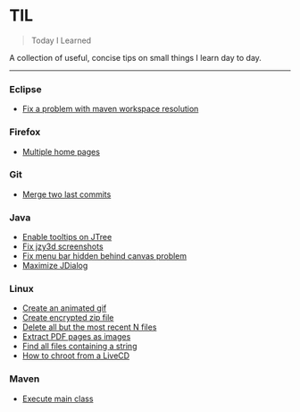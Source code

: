 # TIL

> Today I Learned

A collection of useful, concise tips on small things I learn day to day.

---

### Eclipse
- [Fix a problem with maven workspace resolution](eclipse/fix-maven-workspace-dependency-problem.md)

### Firefox
- [Multiple home pages](firefox/multiple-home-pages.md)

### Git
- [Merge two last commits](git/merge-two-last-commits.md)

### Java
- [Enable tooltips on JTree](java/enable-tooltips-jtree.md)
- [Fix jzy3d screenshots](java/fix-jzy3d-screenshots.md)
- [Fix menu bar hidden behind canvas problem](java/fix-hidden-menu-bar.md)
- [Maximize JDialog](java/maximize-jdialog.md)

### Linux

- [Create an animated gif](linux/create-animated-gif.md)
- [Create encrypted zip file](linux/create-encrypted-zip-file.md)
- [Delete all but the most recent N files](linux/delete-all-but-most-recent-files.md)
- [Extract PDF pages as images](linux/extract-pdf-pages-as-images.md)
- [Find all files containing a string](linux/find-all-files-containing-string.md)
- [How to chroot from a LiveCD](linux/how-to-chroot-from-live-cd.md)

### Maven

- [Execute main class](maven/exec-main-class.md)
